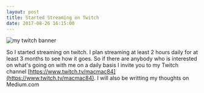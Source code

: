 ```yaml
---
layout: post
title: Started Streaming on Twitch
date: 2017-08-26 16:15:00
---
```


![my twitch banner](http://i.imgur.com/scGTx10.jpg)

So I started streaming on twitch. I plan streaming at least 2 hours daily for
at least 3 months to see how it goes. So if there are anybody who is interested
on what's going on with me on a daily basis I invite you to my Twitch channel
[https://www.twitch.tv/macmac84](https://www.twitch.tv/macmac84).
I will also be writting my thoughts on Medium.com
